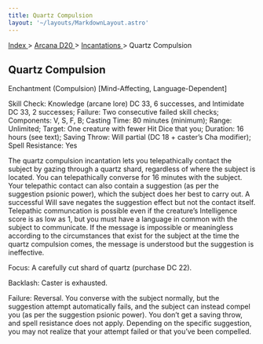 ```yaml
---
title: Quartz Compulsion
layout: '~/layouts/MarkdownLayout.astro'
---
```


[ Index ](/) > [ Arcana D20 ](/arcana.d20.srd) > [ Incantations ](/arcana.d20.srd/incantations) > Quartz Compulsion

##  Quartz Compulsion

Enchantment (Compulsion) [Mind-Affecting, Language-Dependent]

Skill Check: Knowledge (arcane lore) DC 33, 6 successes, and Intimidate DC 33,
2 successes; Failure: Two consecutive failed skill checks; Components: V, S,
F, B; Casting Time: 80 minutes (minimum); Range: Unlimited; Target: One
creature with fewer Hit Dice that you; Duration: 16 hours (see text); Saving
Throw: Will partial (DC 18 + caster’s Cha modifier); Spell Resistance: Yes

The quartz compulsion incantation lets you telepathically contact the subject
by gazing through a quartz shard, regardless of where the subject is located.
You can telepathically converse for 16 minutes with the subject. Your
telepathic contact can also contain a suggestion (as per the suggestion
psionic power), which the subject does her best to carry out. A successful
Will save negates the suggestion effect but not the contact itself. Telepathic
communcation is possible even if the creature’s Intelligence score is as low
as 1, but you must have a language in common with the subject to communicate.
If the message is impossible or meaningless according to the circumstances
that exist for the subject at the time the quartz compulsion comes, the
message is understood but the suggestion is ineffective.

Focus: A carefully cut shard of quartz (purchase DC 22).

Backlash: Caster is exhausted.

Failure: Reversal. You converse with the subject normally, but the suggestion
attempt automatically fails, and the subject can instead compel you (as per
the suggestion psionic power). You don’t get a saving throw, and spell
resistance does not apply. Depending on the specific suggestion, you may not
realize that your attempt failed or that you’ve been compelled.

